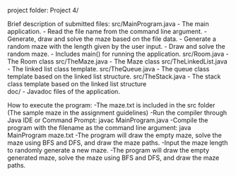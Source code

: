 project folder:
Project 4/

Brief description of submitted files:
src/MainProgram.java
    	- The main application.
    	- Read the file name from the command line argument.
    	- Generate, draw and solve the maze based on the file data.
    	- Generate a random maze with the length given by the user input.
    	- Draw and solve the random maze.
    	- Includes main() for running the application.
src/Room.java
    	- The Room class
src/TheMaze.java
	- The Maze class
src/TheLinkedList.java
	- The linked list class template.
src/TheQueue.java
	- The queue class template based on the linked list structure.
src/TheStack.java
	- The stack class template based on the linked list structure  
doc/
	- Javadoc files of the application.
	
How to execute the program:
	-The maze.txt is included in the src folder (The sample maze in the assignment guidelines)
	-Run the compiler through  Java IDE or Command Prompt: 			javac MainProgram.java
	-Compile the program with the filename as the command line argument: 	java MainProgram maze.txt
	-The program will draw the empty maze, solve the maze using BFS and DFS, and draw the maze paths.
	-Input the maze length to randomly generate a new maze.
	-The program will draw the empty generated maze, solve the maze using BFS and DFS, and draw the maze paths.




